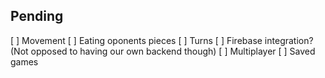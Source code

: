 ## Pending

[ ] Movement
[ ] Eating oponents pieces
[ ] Turns
[ ] Firebase integration? (Not opposed to having our own backend though)
[ ] Multiplayer
[ ] Saved games
